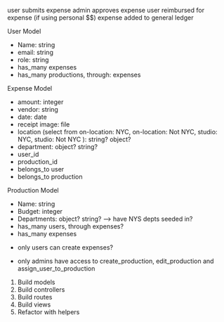 user submits expense
admin approves expense
user reimbursed for expense (if using personal $$)
expense added to general ledger

User Model
- Name: string
- email: string
- role: string
- has_many expenses
- has_many productions, through: expenses

Expense Model
- amount: integer
- vendor: string
- date: date
- receipt image: file
- location (select from on-location: NYC, on-location: Not NYC, studio: NYC, studio: Not NYC ): string? object?
- department: object? string?
- user_id
- production_id
- belongs_to user
- belongs_to production

Production Model
- Name: string
- Budget: integer
- Departments: object? string? --> have NYS depts seeded in?
- has_many users, through expenses?
- has_many expenses

* only users can create expenses? 

* only admins have access to create_production, edit_production and assign_user_to_production

1. Build models
2. Build controllers
3. Build routes
4. Build views
5. Refactor with helpers
